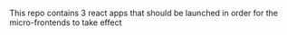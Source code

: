 This repo contains 3 react apps that should be launched in order for the micro-frontends to take effect
